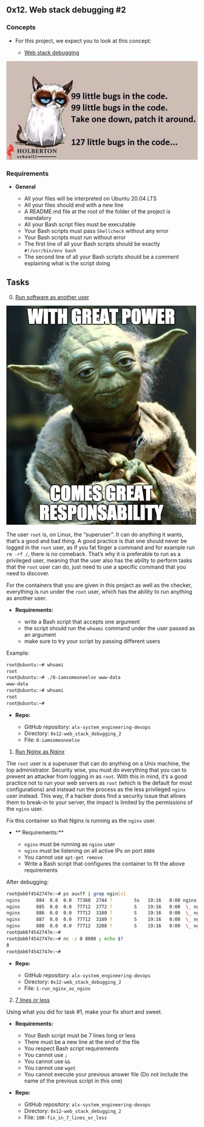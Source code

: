 ## 0x12. Web stack debugging #2

### Concepts

* For this project, we expect you to look at this concept:

	- [Web stack debugging](https://github.com/Abner261/alx-system_engineering-devops/blob/master/0x0E-web_stack_debugging_1/README.md)

![little bugs in the code](https://raw.githubusercontent.com/Abner261/alx-system_engineering-devops/399f8b4084f76ef444ba3cd46804e02d11b074c7/0x12-web_stack_debugging_2/bugs%20in%20the%20code.jpg)

### Requirements

* **General**

	- All your files will be interpreted on Ubuntu 20.04 LTS
	- All your files should end with a new line
	- A README.md file at the root of the folder of the project is mandatory
	- All your Bash script files must be executable
	- Your Bash scripts must pass `Shellcheck` without any error
	- Your Bash scripts must run without error
	- The first line of all your Bash scripts should be exactly `#!/usr/bin/env bash`
	- The second line of all your Bash scripts should be a comment explaining what is the script doing

## Tasks

0. [Run software as another user](0-iamsomeoneelse)

![Great Power](https://raw.githubusercontent.com/Abner261/alx-system_engineering-devops/db81a131df62e5813f382b4085265ca15cce2c9f/0x12-web_stack_debugging_2/Great%20Power.png)

The user `root` is, on Linux, the “superuser”. It can do anything it wants, that’s a good and bad thing. A good practice is that one should never be logged in the `root` user, as if you fat finger a command and for example run `rm -rf /`, there is no comeback. That’s why it is preferable to run as a privileged user, meaning that the user also has the ability to perform tasks that the `root` user can do, just need to use a specific command that you need to discover.

For the containers that you are given in this project as well as the checker, everything is run under the `root` user, which has the ability to run anything as another user.

* **Requirements:**

	- write a Bash script that accepts one argument
	- the script should run the `whoami` command under the user passed as an argument
	- make sure to try your script by passing different users

Example:

```sh
root@ubuntu:~# whoami
root
root@ubuntu:~# ./0-iamsomeoneelse www-data
www-data
root@ubuntu:~# whoami
root
root@ubuntu:~#
```

* **Repo:**

	- GitHub repository: `alx-system_engineering-devops`
	- Directory: `0x12-web_stack_debugging_2`
	- File: `0-iamsomeoneelse`

1. [Run Nginx as Nginx](1-run_nginx_as_nginx)

The `root` user is a superuser that can do anything on a Unix machine, the top administrator. Security wise, you must do everything that you can to prevent an attacker from logging in as `root`. With this in mind, it’s a good practice not to run your web servers as `root` (which is the default for most configurations) and instead run the process as the less privileged `nginx` user instead. This way, if a hacker does find a security issue that allows them to break-in to your server, the impact is limited by the permissions of the `nginx` user.

Fix this container so that Nginx is running as the `nginx` user.

* ** Requirements:**

	- `nginx` must be running as `nginx` user
	- `nginx` must be listening on all active IPs on port `8080`
	- You cannot use `apt-get remove`
	- Write a Bash script that configures the container to fit the above requirements

After debugging:

```sh
root@ab6f4542747e:~# ps auxff | grep ngin[x]
nginx      884  0.0  0.0  77360  2744 ?        Ss   19:16   0:00 nginx: master process /usr/sbin/nginx
nginx      885  0.0  0.0  77712  2772 ?        S    19:16   0:00  \_ nginx: worker process
nginx      886  0.0  0.0  77712  3180 ?        S    19:16   0:00  \_ nginx: worker process
nginx      887  0.0  0.0  77712  3180 ?        S    19:16   0:00  \_ nginx: worker process
nginx      888  0.0  0.0  77712  3208 ?        S    19:16   0:00  \_ nginx: worker process
root@ab6f4542747e:~#
root@ab6f4542747e:~# nc -z 0 8080 ; echo $?
0
root@ab6f4542747e:~#
```

* **Repo:**

	- GitHub repository: `alx-system_engineering-devops`
	- Directory: `0x12-web_stack_debugging_2`
	- File: `1-run_nginx_as_nginx`

2. [7 lines or less](100-fix_in_7_lines_or_less)

Using what you did for task #1, make your fix short and sweet.

* **Requirements:**

	- Your Bash script must be 7 lines long or less
	- There must be a new line at the end of the file
	- You respect Bash script requirements
	- You cannot use `;`
	- You cannot use `&&`
	- You cannot use `wget`
	- You cannot execute your previous answer file (Do not include the name of the previous script in this one)

* **Repo:**

	- GitHub repository: `alx-system_engineering-devops`
	- Directory: `0x12-web_stack_debugging_2`
	- File: `100-fix_in_7_lines_or_less`
